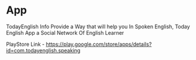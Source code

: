 # App
TodayEnglish Info Provide a Way that will help you In Spoken English, Today English App a Social Network Of English Learner

PlayStore Link - https://play.google.com/store/apps/details?id=com.todayenglish.speaking
